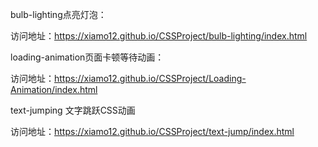 bulb-lighting点亮灯泡：

访问地址：https://xiamo12.github.io/CSSProject/bulb-lighting/index.html

loading-animation页面卡顿等待动画：

访问地址：https://xiamo12.github.io/CSSProject/Loading-Animation/index.html

text-jumping 文字跳跃CSS动画

访问地址：https://xiamo12.github.io/CSSProject/text-jump/index.html
